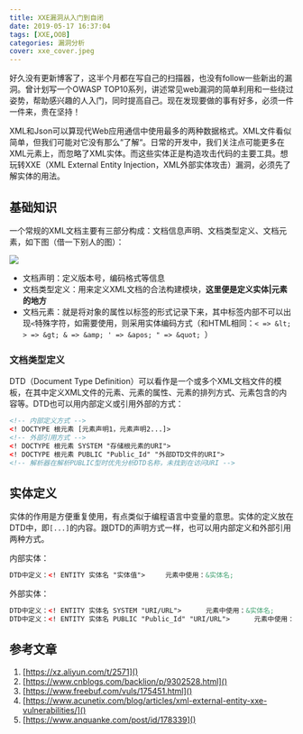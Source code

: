 ```yaml
---
title: XXE漏洞从入门到自闭
date: 2019-05-17 16:37:04
tags: [XXE,OOB]
categories: 漏洞分析
cover: xxe_cover.jpeg
---
```


好久没有更新博客了，这半个月都在写自己的扫描器，也没有follow一些新出的漏洞。曾计划写一个OWASP TOP10系列，讲述常见web漏洞的简单利用和一些绕过姿势，帮助感兴趣的人入门，同时提高自己。现在发现要做的事有好多，必须一件一件来，贵在坚持！

<!-- more -->

XML和Json可以算现代Web应用通信中使用最多的两种数据格式。XML文件看似简单，但我们可能对它没有那么“了解“。日常的开发中，我们关注点可能更多在XML元素上，而忽略了XML实体。而这些实体正是构造攻击代码的主要工具。想玩转XXE（XML External Entity Injection，XML外部实体攻击）漏洞，必须先了解实体的用法。

## 基础知识

一个常规的XML文档主要有三部分构成：文档信息声明、文档类型定义、文档元素，如下图（借一下别人的图）：

![](1.gif)

* 文档声明：定义版本号，编码格式等信息
* 文档类型定义：用来定义XML文档的合法构建模块，**这里便是定义实体|元素的地方**
* 文档元素：就是将对象的属性以标签的形式记录下来，其中标签内部不可以出现`<`特殊字符，如需要使用，则采用实体编码方式（和HTML相同：`< => &lt;  > => &gt; & => &amp; ' => &apos; " => &quot; `）

### 文档类型定义

DTD（Document Type Definition）可以看作是一个或多个XML文档文件的模板，在其中定义XML文件的元素、元素的属性、元素的排列方式、元素包含的内容等。DTD也可以用内部定义或引用外部的方式：

```xml
<!-- 内部定义方式 -->
<! DOCTYPE 根元素 [元素声明1，元素声明2...]>
<!-- 外部引用方式 -->
<! DOCTYPE 根元素 SYSTEM "存储根元素的URI">
<! DOCTYPE 根元素 PUBLIC "Public_Id" "外部DTD文件的URI">
<!-- 解析器在解析PUBLIC型时优先分析DTD名称，未找到在访问URI -->
```

## 实体定义

实体的作用是方便重复使用，有点类似于编程语言中变量的意思。实体的定义放在DTD中，即`[...]`的内容。跟DTD的声明方式一样，也可以用内部定义和外部引用两种方式。

内部实体：

```xml
DTD中定义：<! ENTITY 实体名 "实体值">		元素中使用：&实体名;
```

外部实体：

```	xml
DTD中定义：<! ENTITY 实体名 SYSTEM "URI/URL">		元素中使用：&实体名;
DTD中定义：<! ENTITY 实体名 PUBLIC "Public_Id" "URI/URL">		元素中使用：&实体名;
```

## 参考文章

1. [https://xz.aliyun.com/t/2571]()
2. [https://www.cnblogs.com/backlion/p/9302528.html]()
3. [https://www.freebuf.com/vuls/175451.html]()
4. [https://www.acunetix.com/blog/articles/xml-external-entity-xxe-vulnerabilities/]()
5. [https://www.anquanke.com/post/id/178339]()

